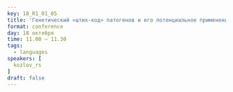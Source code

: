 ```yaml
---
key: 18_R1_01_05
title: 'Генетический «штих-код» патогенов и его потенциальное применение'
format: conference
day: 18 октября
time: 11.00 – 11.30
tags:
  - languages
speakers: [
  kozlov_rs
]
draft: false
---
```


